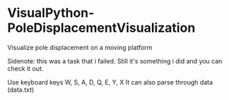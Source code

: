 # VisualPython-PoleDisplacementVisualization
Visualize pole displacement on a moving platform

Sidenote: this was a task that i failed. Still it's something i did and you can check it out.

Use keyboard keys W, S, A, D, Q, E, Y, X
It can also parse through data (data.txt)
